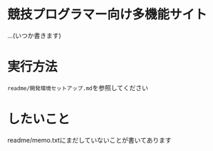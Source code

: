 # 競技プログラマー向け多機能サイト
...(いつか書きます)

# 実行方法
`readme/開発環境セットアップ.md`を参照してください

# したいこと
readme/memo.txtにまだしていないことが書いてあります

